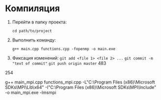 Компиляция
==========

1. Перейти в папку проекта:

    `cd path/to/project`

2. Выполнить команду:

    `g++ main.cpp functions.cpp -fopenmp -o main.exe`

3. Фиксация изменений:
    `git add <file 1> <file 2> ...`
    `git commit -m "text of commit"`
    `git push origin master`
483 

254

g++ main_mpi.cpp functions_mpi.cpp -L"C:\Program Files (x86)\Microsoft SDKs\MPI\Lib\x64" -I"C:\Program Files (x86)\Microsoft SDKs\MPI\Include" -o main_mpi.exe -lmsmpi
